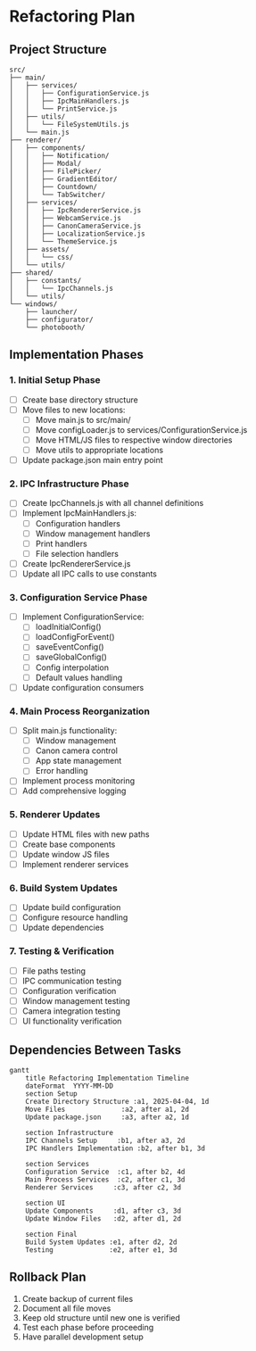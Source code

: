 # Refactoring Plan

## Project Structure

```
src/
├── main/
│   ├── services/
│   │   ├── ConfigurationService.js
│   │   ├── IpcMainHandlers.js
│   │   └── PrintService.js
│   ├── utils/
│   │   └── FileSystemUtils.js
│   └── main.js
├── renderer/
│   ├── components/
│   │   ├── Notification/
│   │   ├── Modal/
│   │   ├── FilePicker/
│   │   ├── GradientEditor/
│   │   ├── Countdown/
│   │   └── TabSwitcher/
│   ├── services/
│   │   ├── IpcRendererService.js
│   │   ├── WebcamService.js
│   │   ├── CanonCameraService.js
│   │   ├── LocalizationService.js
│   │   └── ThemeService.js
│   ├── assets/
│   │   └── css/
│   └── utils/
├── shared/
│   ├── constants/
│   │   └── IpcChannels.js
│   └── utils/
└── windows/
    ├── launcher/
    ├── configurator/
    └── photobooth/
```

## Implementation Phases

### 1. Initial Setup Phase

- [ ] Create base directory structure
- [ ] Move files to new locations:
  - [ ] Move main.js to src/main/
  - [ ] Move configLoader.js to services/ConfigurationService.js
  - [ ] Move HTML/JS files to respective window directories
  - [ ] Move utils to appropriate locations
- [ ] Update package.json main entry point

### 2. IPC Infrastructure Phase

- [ ] Create IpcChannels.js with all channel definitions
- [ ] Implement IpcMainHandlers.js:
  - [ ] Configuration handlers
  - [ ] Window management handlers
  - [ ] Print handlers
  - [ ] File selection handlers
- [ ] Create IpcRendererService.js
- [ ] Update all IPC calls to use constants

### 3. Configuration Service Phase

- [ ] Implement ConfigurationService:
  - [ ] loadInitialConfig()
  - [ ] loadConfigForEvent()
  - [ ] saveEventConfig()
  - [ ] saveGlobalConfig()
  - [ ] Config interpolation
  - [ ] Default values handling
- [ ] Update configuration consumers

### 4. Main Process Reorganization

- [ ] Split main.js functionality:
  - [ ] Window management
  - [ ] Canon camera control
  - [ ] App state management
  - [ ] Error handling
- [ ] Implement process monitoring
- [ ] Add comprehensive logging

### 5. Renderer Updates

- [ ] Update HTML files with new paths
- [ ] Create base components
- [ ] Update window JS files
- [ ] Implement renderer services

### 6. Build System Updates

- [ ] Update build configuration
- [ ] Configure resource handling
- [ ] Update dependencies

### 7. Testing & Verification

- [ ] File paths testing
- [ ] IPC communication testing
- [ ] Configuration verification
- [ ] Window management testing
- [ ] Camera integration testing
- [ ] UI functionality verification

## Dependencies Between Tasks

```mermaid
gantt
    title Refactoring Implementation Timeline
    dateFormat  YYYY-MM-DD
    section Setup
    Create Directory Structure :a1, 2025-04-04, 1d
    Move Files              :a2, after a1, 2d
    Update package.json     :a3, after a2, 1d

    section Infrastructure
    IPC Channels Setup     :b1, after a3, 2d
    IPC Handlers Implementation :b2, after b1, 3d

    section Services
    Configuration Service  :c1, after b2, 4d
    Main Process Services  :c2, after c1, 3d
    Renderer Services     :c3, after c2, 3d

    section UI
    Update Components     :d1, after c3, 3d
    Update Window Files   :d2, after d1, 2d

    section Final
    Build System Updates :e1, after d2, 2d
    Testing              :e2, after e1, 3d
```

## Rollback Plan

1. Create backup of current files
2. Document all file moves
3. Keep old structure until new one is verified
4. Test each phase before proceeding
5. Have parallel development setup
